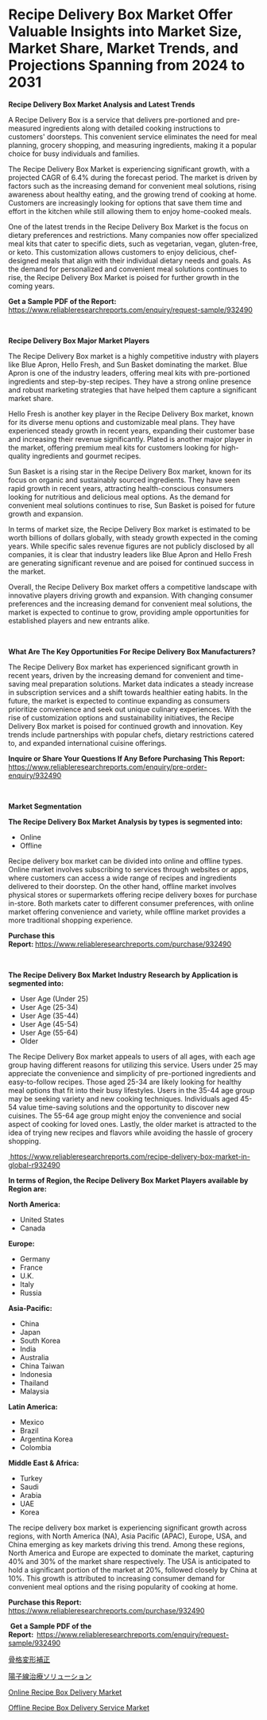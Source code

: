 <p><h1>Recipe Delivery Box Market Offer Valuable Insights into Market Size, Market Share, Market Trends, and Projections Spanning from 2024 to 2031</h1></p><p><strong>Recipe Delivery Box Market Analysis and Latest Trends</strong></p>
<p><p>A Recipe Delivery Box is a service that delivers pre-portioned and pre-measured ingredients along with detailed cooking instructions to customers' doorsteps. This convenient service eliminates the need for meal planning, grocery shopping, and measuring ingredients, making it a popular choice for busy individuals and families.</p><p>The Recipe Delivery Box Market is experiencing significant growth, with a projected CAGR of 6.4% during the forecast period. The market is driven by factors such as the increasing demand for convenient meal solutions, rising awareness about healthy eating, and the growing trend of cooking at home. Customers are increasingly looking for options that save them time and effort in the kitchen while still allowing them to enjoy home-cooked meals.</p><p>One of the latest trends in the Recipe Delivery Box Market is the focus on dietary preferences and restrictions. Many companies now offer specialized meal kits that cater to specific diets, such as vegetarian, vegan, gluten-free, or keto. This customization allows customers to enjoy delicious, chef-designed meals that align with their individual dietary needs and goals. As the demand for personalized and convenient meal solutions continues to rise, the Recipe Delivery Box Market is poised for further growth in the coming years.</p></p>
<p><strong>Get a Sample PDF of the Report:&nbsp;</strong> <a href="https://www.reliableresearchreports.com/enquiry/request-sample/932490">https://www.reliableresearchreports.com/enquiry/request-sample/932490</a></p>
<p>&nbsp;</p>
<p><strong>Recipe Delivery Box Major Market Players</strong></p>
<p><p>The Recipe Delivery Box market is a highly competitive industry with players like Blue Apron, Hello Fresh, and Sun Basket dominating the market. Blue Apron is one of the industry leaders, offering meal kits with pre-portioned ingredients and step-by-step recipes. They have a strong online presence and robust marketing strategies that have helped them capture a significant market share.</p><p>Hello Fresh is another key player in the Recipe Delivery Box market, known for its diverse menu options and customizable meal plans. They have experienced steady growth in recent years, expanding their customer base and increasing their revenue significantly. Plated is another major player in the market, offering premium meal kits for customers looking for high-quality ingredients and gourmet recipes.</p><p>Sun Basket is a rising star in the Recipe Delivery Box market, known for its focus on organic and sustainably sourced ingredients. They have seen rapid growth in recent years, attracting health-conscious consumers looking for nutritious and delicious meal options. As the demand for convenient meal solutions continues to rise, Sun Basket is poised for future growth and expansion.</p><p>In terms of market size, the Recipe Delivery Box market is estimated to be worth billions of dollars globally, with steady growth expected in the coming years. While specific sales revenue figures are not publicly disclosed by all companies, it is clear that industry leaders like Blue Apron and Hello Fresh are generating significant revenue and are poised for continued success in the market.</p><p>Overall, the Recipe Delivery Box market offers a competitive landscape with innovative players driving growth and expansion. With changing consumer preferences and the increasing demand for convenient meal solutions, the market is expected to continue to grow, providing ample opportunities for established players and new entrants alike.</p></p>
<p>&nbsp;</p>
<p><strong>What Are The Key Opportunities For Recipe Delivery Box Manufacturers?</strong></p>
<p><p>The Recipe Delivery Box market has experienced significant growth in recent years, driven by the increasing demand for convenient and time-saving meal preparation solutions. Market data indicates a steady increase in subscription services and a shift towards healthier eating habits. In the future, the market is expected to continue expanding as consumers prioritize convenience and seek out unique culinary experiences. With the rise of customization options and sustainability initiatives, the Recipe Delivery Box market is poised for continued growth and innovation. Key trends include partnerships with popular chefs, dietary restrictions catered to, and expanded international cuisine offerings.</p></p>
<p><strong>Inquire or Share Your Questions If Any Before Purchasing This Report:</strong> <a href="https://www.reliableresearchreports.com/enquiry/pre-order-enquiry/932490">https://www.reliableresearchreports.com/enquiry/pre-order-enquiry/932490</a></p>
<p>&nbsp;</p>
<p><strong>Market Segmentation</strong></p>
<p><strong>The Recipe Delivery Box Market Analysis by types is segmented into:</strong></p>
<p><ul><li>Online</li><li>Offline</li></ul></p>
<p><p>Recipe delivery box market can be divided into online and offline types. Online market involves subscribing to services through websites or apps, where customers can access a wide range of recipes and ingredients delivered to their doorstep. On the other hand, offline market involves physical stores or supermarkets offering recipe delivery boxes for purchase in-store. Both markets cater to different consumer preferences, with online market offering convenience and variety, while offline market provides a more traditional shopping experience.</p></p>
<p><strong>Purchase this Report:&nbsp;</strong><a href="https://www.reliableresearchreports.com/purchase/932490">https://www.reliableresearchreports.com/purchase/932490</a></p>
<p>&nbsp;</p>
<p><strong>The Recipe Delivery Box Market Industry Research by Application is segmented into:</strong></p>
<p><ul><li>User Age (Under 25)</li><li>User Age (25-34)</li><li>User Age (35-44)</li><li>User Age (45-54)</li><li>User Age (55-64)</li><li>Older</li></ul></p>
<p><p>The Recipe Delivery Box market appeals to users of all ages, with each age group having different reasons for utilizing this service. Users under 25 may appreciate the convenience and simplicity of pre-portioned ingredients and easy-to-follow recipes. Those aged 25-34 are likely looking for healthy meal options that fit into their busy lifestyles. Users in the 35-44 age group may be seeking variety and new cooking techniques. Individuals aged 45-54 value time-saving solutions and the opportunity to discover new cuisines. The 55-64 age group might enjoy the convenience and social aspect of cooking for loved ones. Lastly, the older market is attracted to the idea of trying new recipes and flavors while avoiding the hassle of grocery shopping.</p></p>
<p><a href="https://www.reliableresearchreports.com/recipe-delivery-box-market-in-global-r932490">&nbsp;https://www.reliableresearchreports.com/recipe-delivery-box-market-in-global-r932490</a></p>
<p><strong>In terms of Region, the Recipe Delivery Box Market Players available by Region are:</strong></p>
<p>
    <p> <strong> North America: </strong>
        <ul>
            <li>United States</li>
            <li>Canada</li>
        </ul>
        </p> 
    <p> <strong> Europe: </strong>
        <ul>
            <li>Germany</li>
            <li>France</li>
            <li>U.K.</li>
            <li>Italy</li>
            <li>Russia</li>
        </ul>
        </p> 
    <p> <strong> Asia-Pacific: </strong>
        <ul>
            <li>China</li>
            <li>Japan</li>
            <li>South Korea</li>
            <li>India</li>
            <li>Australia</li>
            <li>China Taiwan</li>
            <li>Indonesia</li>
            <li>Thailand</li>
            <li>Malaysia</li>
        </ul>
        </p> 
    <p> <strong> Latin America: </strong>
        <ul>
            <li>Mexico</li>
            <li>Brazil</li>
            <li>Argentina Korea</li>
            <li>Colombia</li>
        </ul>
        </p> 
    <p> <strong> Middle East & Africa: </strong>
        <ul>
            <li>Turkey</li>
            <li>Saudi</li>
            <li>Arabia</li>
            <li>UAE</li>
            <li>Korea</li>
        </ul>
    </p>
    </p>
<p><p>The recipe delivery box market is experiencing significant growth across regions, with North America (NA), Asia Pacific (APAC), Europe, USA, and China emerging as key markets driving this trend. Among these regions, North America and Europe are expected to dominate the market, capturing 40% and 30% of the market share respectively. The USA is anticipated to hold a significant portion of the market at 20%, followed closely by China at 10%. This growth is attributed to increasing consumer demand for convenient meal options and the rising popularity of cooking at home.</p></p>
<p><strong>Purchase this Report: </strong><a href="https://www.reliableresearchreports.com/purchase/932490">https://www.reliableresearchreports.com/purchase/932490</a></p>
<p>&nbsp;<strong>Get a Sample PDF of the Report:&nbsp;&nbsp;</strong><a href="https://www.reliableresearchreports.com/enquiry/request-sample/932490">https://www.reliableresearchreports.com/enquiry/request-sample/932490</a></p>
<p><strong></strong></p>
<p><p><a href="https://github.com/Sophiaard2003/Market-Research-Report-List-1/blob/main/245078183453.md">骨格変形補正</a></p><p><a href="https://github.com/deonnorth8/Market-Research-Report-List-1/blob/main/407173583454.md">陽子線治療ソリューション</a></p><p><a href="https://github.com/LaceyZemlak1/Market-Research-Report-List-1/blob/main/online-recipe-box-delivery-market.md">Online Recipe Box Delivery Market</a></p><p><a href="https://github.com/MyrtisWest1/Market-Research-Report-List-1/blob/main/offline-recipe-box-delivery-service-market.md">Offline Recipe Box Delivery Service Market</a></p></p>